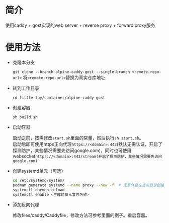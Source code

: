 # 简介
使用caddy + gost实现的web server + reverse proxy + forward proxy服务

# 使用方法
- 克隆本分支
	
	`git clone --branch alpine-caddy-gost --single-branch <remote-repo-url>` 将`<remote-repo-url>`替换为真实仓库地址

- 转到工作目录

	`cd little-toy/container/alpine-caddy-gost`

- 创建容器

	`sh build.sh`

- 启动容器

	启动之前，按需修改`start.sh`里面的常量，然后执行`sh start.sh`。  
	启动后即可使用https正向代理`https://<domain>:443`(默认无需认证，开启了探测防护，某些情况需要先访问google.com)，同时也可使用websocket`https://<domain>:443/stream(开启了探测防护，某些情况需要先访问google.com)`

- 创建systemd单元（可选）

	```sh
	cd /etc/systemd/system/
	podman generate systemd --name proxy --new -f  # 无意外会在当前目录创建单元文件
	systemctl daemon-reload
	systemctl enable <生成的单元文件名称>
	```

- 添加反向代理 

	修改files/caddy/Caddyfile，修改方法可参考里面的例子。重启容器。
